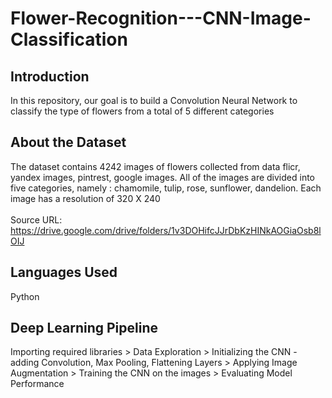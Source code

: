 # Flower-Recognition---CNN-Image-Classification
## Introduction
In this repository, our goal is to build a Convolution Neural Network to classify the type of flowers from a total of 5 different categories
<br />
## About the Dataset
The dataset contains 4242 images of flowers collected from data flicr, yandex images, pintrest, google images. All of the images are divided into five categories, namely : chamomile, tulip, rose, sunflower, dandelion. Each image has a resolution of 320 X 240
<br />
<br />
Source URL: https://drive.google.com/drive/folders/1v3DOHifcJJrDbKzHINkAOGiaOsb8lOIJ 
<br />
## Languages Used
Python
<br />
## Deep Learning Pipeline

Importing required libraries > Data Exploration > Initializing the CNN - adding Convolution, Max Pooling, Flattening Layers > Applying Image Augmentation  > Training the CNN on the images > Evaluating Model Performance
